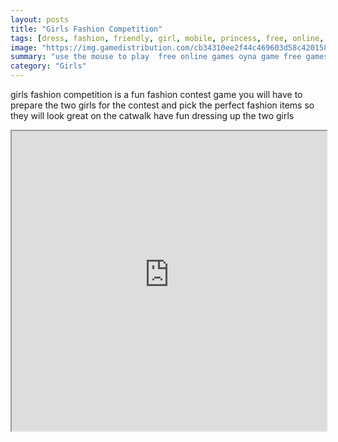 ```yaml
---
layout: posts
title: "Girls Fashion Competition"
tags: [dress, fashion, friendly, girl, mobile, princess, free, online, games, oyna, game, free, games, play, play, games]
image: "https://img.gamedistribution.com/cb34310ee2f44c469603d58c4201584d.jpg"
summary: "use the mouse to play  free online games oyna game free games play play games"
category: "Girls"
---
```


girls fashion competition is a fun fashion contest game you will have to prepare the two girls for the contest and pick the perfect fashion items so they will look great on the catwalk have fun dressing up the two girls

<iframe width="100%" height="480px;" src="https://html5.gamedistribution.com/cb34310ee2f44c469603d58c4201584d/"></iframe>